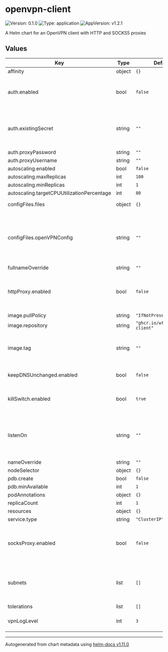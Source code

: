 # openvpn-client

![Version: 0.1.0](https://img.shields.io/badge/Version-0.1.0-informational?style=flat-square) ![Type: application](https://img.shields.io/badge/Type-application-informational?style=flat-square) ![AppVersion: v1.2.1](https://img.shields.io/badge/AppVersion-v1.2.1-informational?style=flat-square)

A Helm chart for an OpenVPN client with HTTP and SOCKS5 proxies

## Values

| Key | Type | Default | Description |
|-----|------|---------|-------------|
| affinity | object | `{}` |  |
| auth.enabled | bool | `false` | Whether to turn on authentication for the proxies |
| auth.existingSecret | string | `""` | Existing secret containing the credentials for accessing the proxies. |
| auth.proxyPassword | string | `""` |  |
| auth.proxyUsername | string | `""` |  |
| autoscaling.enabled | bool | `false` |  |
| autoscaling.maxReplicas | int | `100` |  |
| autoscaling.minReplicas | int | `1` |  |
| autoscaling.targetCPUUtilizationPercentage | int | `80` |  |
| configFiles.files | object | `{}` | OpenVPN config files |
| configFiles.openVPNConfig | string | `""` | The OpenVPN config file to use. If this is unset, the first file with the extension `.conf` will be used. |
| fullnameOverride | string | `""` |  |
| httpProxy.enabled | bool | `false` | The on/off status of Tinyproxy, the built-in HTTP proxy server. |
| image.pullPolicy | string | `"IfNotPresent"` |  |
| image.repository | string | `"ghcr.io/wfg/openvpn-client"` |  |
| image.tag | string | `""` | Overrides the image tag whose default is the chart appVersion. |
| keepDNSUnchanged.enabled | bool | `false` | Keep existing DNS configuration |
| killSwitch.enabled | bool | `true` | The on/off status of the network kill switch. |
| listenOn | string | `""` | Address the proxies will be listening on. Set to `0.0.0.0` to allow all IP addresses. |
| nameOverride | string | `""` |  |
| nodeSelector | object | `{}` |  |
| pdb.create | bool | `false` |  |
| pdb.minAvailable | int | `1` |  |
| podAnnotations | object | `{}` |  |
| replicaCount | int | `1` |  |
| resources | object | `{}` |  |
| service.type | string | `"ClusterIP"` |  |
| socksProxy.enabled | bool | `false` | The on/off status of Dante, the built-in SOCKS proxy server. |
| subnets | list | `[]` | A list of one or more subnets to allow outside of the VPN tunnel. |
| tolerations | list | `[]` |  |
| vpnLogLevel | int | `3` | OpenVPN verbosity (`1`-`11`) |

----------------------------------------------
Autogenerated from chart metadata using [helm-docs v1.11.0](https://github.com/norwoodj/helm-docs/releases/v1.11.0)

